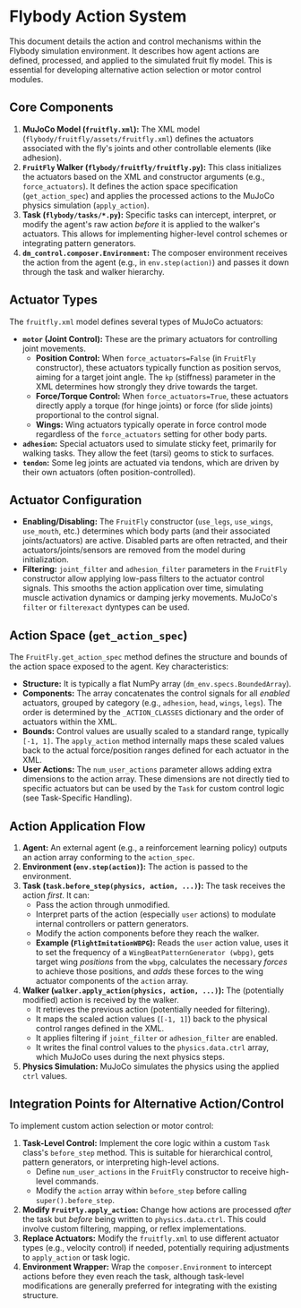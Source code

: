 # Flybody Action System

This document details the action and control mechanisms within the Flybody simulation environment. It describes how agent actions are defined, processed, and applied to the simulated fruit fly model. This is essential for developing alternative action selection or motor control modules.

## Core Components

1.  **MuJoCo Model (`fruitfly.xml`):** The XML model (`flybody/fruitfly/assets/fruitfly.xml`) defines the actuators associated with the fly's joints and other controllable elements (like adhesion).
2.  **`FruitFly` Walker (`flybody/fruitfly/fruitfly.py`):** This class initializes the actuators based on the XML and constructor arguments (e.g., `force_actuators`). It defines the action space specification (`get_action_spec`) and applies the processed actions to the MuJoCo physics simulation (`apply_action`).
3.  **Task (`flybody/tasks/*.py`):** Specific tasks can intercept, interpret, or modify the agent's raw action *before* it is applied to the walker's actuators. This allows for implementing higher-level control schemes or integrating pattern generators.
4.  **`dm_control.composer.Environment`:** The composer environment receives the action from the agent (e.g., in `env.step(action)`) and passes it down through the task and walker hierarchy.

## Actuator Types

The `fruitfly.xml` model defines several types of MuJoCo actuators:

*   **`motor` (Joint Control):** These are the primary actuators for controlling joint movements.
    *   **Position Control:** When `force_actuators=False` (in `FruitFly` constructor), these actuators typically function as position servos, aiming for a target joint angle. The `kp` (stiffness) parameter in the XML determines how strongly they drive towards the target.
    *   **Force/Torque Control:** When `force_actuators=True`, these actuators directly apply a torque (for hinge joints) or force (for slide joints) proportional to the control signal.
    *   **Wings:** Wing actuators typically operate in force control mode regardless of the `force_actuators` setting for other body parts.
*   **`adhesion`:** Special actuators used to simulate sticky feet, primarily for walking tasks. They allow the feet (tarsi) geoms to stick to surfaces.
*   **`tendon`:** Some leg joints are actuated via tendons, which are driven by their own actuators (often position-controlled).

## Actuator Configuration

*   **Enabling/Disabling:** The `FruitFly` constructor (`use_legs`, `use_wings`, `use_mouth`, etc.) determines which body parts (and their associated joints/actuators) are active. Disabled parts are often retracted, and their actuators/joints/sensors are removed from the model during initialization.
*   **Filtering:** `joint_filter` and `adhesion_filter` parameters in the `FruitFly` constructor allow applying low-pass filters to the actuator control signals. This smooths the action application over time, simulating muscle activation dynamics or damping jerky movements. MuJoCo's `filter` or `filterexact` dyntypes can be used.

## Action Space (`get_action_spec`)

The `FruitFly.get_action_spec` method defines the structure and bounds of the action space exposed to the agent. Key characteristics:

*   **Structure:** It is typically a flat NumPy array (`dm_env.specs.BoundedArray`).
*   **Components:** The array concatenates the control signals for all *enabled* actuators, grouped by category (e.g., `adhesion`, `head`, `wings`, `legs`). The order is determined by the `_ACTION_CLASSES` dictionary and the order of actuators within the XML.
*   **Bounds:** Control values are usually scaled to a standard range, typically `[-1, 1]`. The `apply_action` method internally maps these scaled values back to the actual force/position ranges defined for each actuator in the XML.
*   **User Actions:** The `num_user_actions` parameter allows adding extra dimensions to the action array. These dimensions are not directly tied to specific actuators but can be used by the `Task` for custom control logic (see Task-Specific Handling).

## Action Application Flow

1.  **Agent:** An external agent (e.g., a reinforcement learning policy) outputs an action array conforming to the `action_spec`.
2.  **Environment (`env.step(action)`):** The action is passed to the environment.
3.  **Task (`task.before_step(physics, action, ...)`):** The task receives the action *first*. It can:
    *   Pass the action through unmodified.
    *   Interpret parts of the action (especially `user` actions) to modulate internal controllers or pattern generators.
    *   Modify the action components before they reach the walker.
    *   **Example (`FlightImitationWBPG`):** Reads the `user` action value, uses it to set the frequency of a `WingBeatPatternGenerator (wbpg)`, gets target wing *positions* from the `wbpg`, calculates the necessary *forces* to achieve those positions, and *adds* these forces to the wing actuator components of the `action` array.
4.  **Walker (`walker.apply_action(physics, action, ...)`):** The (potentially modified) action is received by the walker.
    *   It retrieves the previous action (potentially needed for filtering).
    *   It maps the scaled action values (`[-1, 1]`) back to the physical control ranges defined in the XML.
    *   It applies filtering if `joint_filter` or `adhesion_filter` are enabled.
    *   It writes the final control values to the `physics.data.ctrl` array, which MuJoCo uses during the next physics steps.
5.  **Physics Simulation:** MuJoCo simulates the physics using the applied `ctrl` values.

## Integration Points for Alternative Action/Control

To implement custom action selection or motor control:

1.  **Task-Level Control:** Implement the core logic within a custom `Task` class's `before_step` method. This is suitable for hierarchical control, pattern generators, or interpreting high-level actions.
    *   Define `num_user_actions` in the `FruitFly` constructor to receive high-level commands.
    *   Modify the `action` array within `before_step` before calling `super().before_step`.
2.  **Modify `FruitFly.apply_action`:** Change how actions are processed *after* the task but *before* being written to `physics.data.ctrl`. This could involve custom filtering, mapping, or reflex implementations.
3.  **Replace Actuators:** Modify the `fruitfly.xml` to use different actuator types (e.g., velocity control) if needed, potentially requiring adjustments to `apply_action` or task logic.
4.  **Environment Wrapper:** Wrap the `composer.Environment` to intercept actions before they even reach the task, although task-level modifications are generally preferred for integrating with the existing structure. 